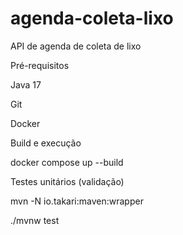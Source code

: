 # agenda-coleta-lixo
API de agenda de coleta de lixo

Pré-requisitos


  Java 17
  
  Git
  
  Docker
  
  
Build e execução

  docker compose up --build
  
  
Testes unitários (validação)

mvn -N io.takari:maven:wrapper

  ./mvnw test
